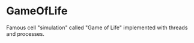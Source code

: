 # GameOfLife
Famous cell "simulation" called "Game of Life" implemented with threads and processes.
